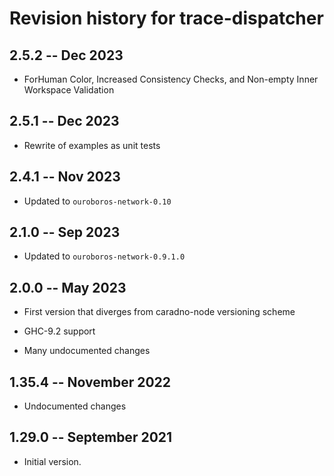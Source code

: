 # Revision history for trace-dispatcher

## 2.5.2 -- Dec 2023

* ForHuman Color, Increased Consistency Checks, and Non-empty Inner Workspace Validation

## 2.5.1 -- Dec 2023

* Rewrite of examples as unit tests

## 2.4.1 -- Nov 2023

* Updated to `ouroboros-network-0.10`

## 2.1.0 -- Sep 2023

* Updated to `ouroboros-network-0.9.1.0`

## 2.0.0 -- May 2023

* First version that diverges from caradno-node versioning scheme

* GHC-9.2 support

* Many undocumented changes

## 1.35.4 -- November 2022

* Undocumented changes

## 1.29.0 -- September 2021

* Initial version.
